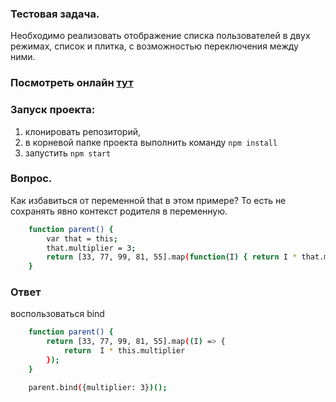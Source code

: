 ### Тестовая задача.

Необходимо реализовать отображение списка пользователей в двух режимах, список и
плитка, с возможностью переключения между ними.

### Посмотреть онлайн [тут](https://shigatsi.github.io/telecom-test/)

### Запуск проекта:

1. клонировать репозиторий,
2. в корневой папке проекта выполнить команду `npm install`
3. запустить `npm start`

### Вопрос.

Как избавиться от переменной that в этом примере? То есть не сохранять явно
контекст родителя в переменную.

```sh
    function parent() {
        var that = this;
        that.multiplier = 3;
        return [33, 77, 99, 81, 55].map(function(I) { return I * that.multiplier});
    }
```

### Ответ

воспользоваться bind

```sh
    function parent() {
        return [33, 77, 99, 81, 55].map((I) => {
            return  I * this.multiplier
        });
    }

    parent.bind({multiplier: 3})();
```
